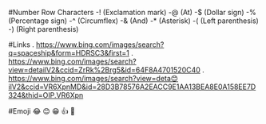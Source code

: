 #Number Row Characters
-! (Exclamation mark)
-@ (At)
-$ (Dollar sign)
-% (Percentage sign)
-^ (Circumflex)
-& (And)
-* (Asterisk)
-(  (Left parenthesis)
-)  (Right parenthesis)

#Links
. https://www.bing.com/images/search?q=spaceship&form=HDRSC3&first=1
. https://www.bing.com/images/search?view=detailV2&ccid=ZrRk%2Brg5&id=64F8A4701520C40
. https://www.bing.com/images/search?view=deta😊ilV2&ccid=VR6XpnMD&id=28D3B78576A2EACC9E1AA13BEA8E0A158EE7D324&thid=OIP.VR6Xpn

#Emoji
😂
😊
😁
👍
🙌
